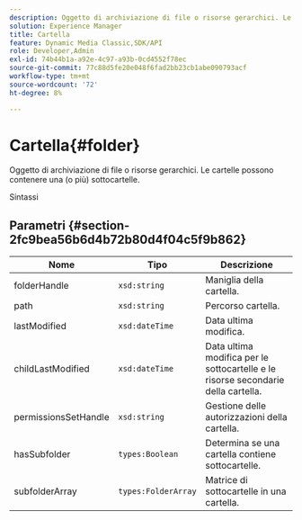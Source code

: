 ```yaml
---
description: Oggetto di archiviazione di file o risorse gerarchici. Le cartelle possono contenere una (o più) sottocartelle.
solution: Experience Manager
title: Cartella
feature: Dynamic Media Classic,SDK/API
role: Developer,Admin
exl-id: 74b44b1a-a92e-4c97-a93b-0cd4552f78ec
source-git-commit: 77c88d5fe20e048f6fad2bb23cb1abe090793acf
workflow-type: tm+mt
source-wordcount: '72'
ht-degree: 8%

---
```


# Cartella{#folder}

Oggetto di archiviazione di file o risorse gerarchici. Le cartelle possono contenere una (o più) sottocartelle.

Sintassi

## Parametri {#section-2fc9bea56b6d4b72b80d4f04c5f9b862}

| Nome | Tipo | Descrizione |
|---|---|---|
| folderHandle | `xsd:string` | Maniglia della cartella. |
| path | `xsd:string` | Percorso cartella. |
| lastModified | `xsd:dateTime` | Data ultima modifica. |
| childLastModified | `xsd:dateTime` | Data ultima modifica per le sottocartelle e le risorse secondarie della cartella. |
| permissionsSetHandle | `xsd:string` | Gestione delle autorizzazioni della cartella. |
| hasSubfolder | `types:Boolean` | Determina se una cartella contiene sottocartelle. |
| subfolderArray | `types:FolderArray` | Matrice di sottocartelle in una cartella. |
